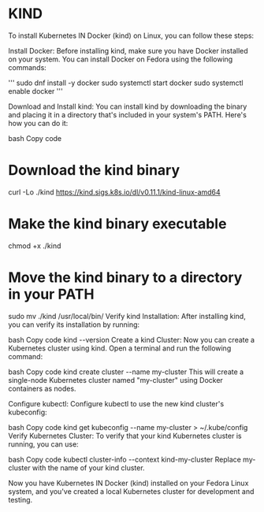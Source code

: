 # KIND
To install Kubernetes IN Docker (kind) on Linux, you can follow these steps:

Install Docker:
Before installing kind, make sure you have Docker installed on your system. You can install Docker on Fedora using the following commands:

'''
sudo dnf install -y docker
sudo systemctl start docker
sudo systemctl enable docker
'''

Download and Install kind:
You can install kind by downloading the binary and placing it in a directory that's included in your system's PATH. Here's how you can do it:

bash
Copy code
# Download the kind binary
curl -Lo ./kind https://kind.sigs.k8s.io/dl/v0.11.1/kind-linux-amd64

# Make the kind binary executable
chmod +x ./kind

# Move the kind binary to a directory in your PATH
sudo mv ./kind /usr/local/bin/
Verify kind Installation:
After installing kind, you can verify its installation by running:

bash
Copy code
kind --version
Create a kind Cluster:
Now you can create a Kubernetes cluster using kind. Open a terminal and run the following command:

bash
Copy code
kind create cluster --name my-cluster
This will create a single-node Kubernetes cluster named "my-cluster" using Docker containers as nodes.

Configure kubectl:
Configure kubectl to use the new kind cluster's kubeconfig:

bash
Copy code
kind get kubeconfig --name my-cluster > ~/.kube/config
Verify Kubernetes Cluster:
To verify that your kind Kubernetes cluster is running, you can use:

bash
Copy code
kubectl cluster-info --context kind-my-cluster
Replace my-cluster with the name of your kind cluster.

Now you have Kubernetes IN Docker (kind) installed on your Fedora Linux system, and you've created a local Kubernetes cluster for development and testing.
